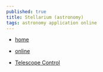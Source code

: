 ```yaml
---
published: true
title: Stellarium (astronomy)
tags: astronomy application online
---
```

- [home](https://stellarium.org/fr/)
- [online](https://stellarium-web.org/)

- [Telescope Control](http://stellarium.sourceforge.net/wiki/index.php/Telescope_Control)
